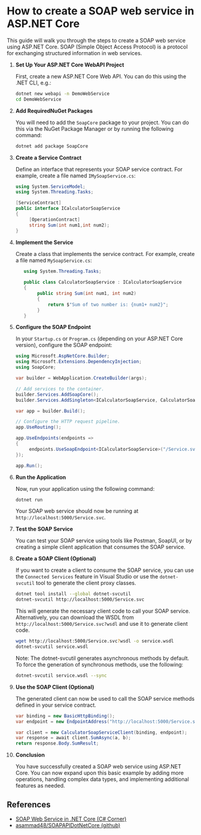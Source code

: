 ﻿# How to create a  SOAP web service in ASP.NET Core

This guide will walk you through the steps to create a SOAP web service using ASP.NET Core. SOAP (Simple Object Access Protocol) is a protocol for exchanging structured information in web services.

1. **Set Up Your ASP.NET Core WebAPI Project**

   First, create a new ASP.NET Core Web API. You can do this using the .NET CLI, e.g.:

   ```bash
   dotnet new webapi -n DemoWebService
   cd DemoWebService
   ```
2. **Add RequiredNuGet Packages**

   You will need to add the `SoapCore` package to your project. You can do this via the NuGet Package Manager or by running the following command:

   ```bash
   dotnet add package SoapCore
   ``` 
3. **Create a Service Contract**
    
    Define an interface that represents your SOAP service contract. For example, create a file named `IMySoapService.cs`:
    
    ```csharp
    using System.ServiceModel;
    using System.Threading.Tasks;
    
    [ServiceContract]
    public interface ICalculatorSoapService
    {
         [OperationContract]
         string Sum(int num1,int num2);
    }
    ```
4. **Implement the Service**
   
    Create a class that implements the service contract. For example, create a file named `MySoapService.cs`:
   ```csharp
      using System.Threading.Tasks;
     
      public class CalculatorSoapService : ICalculatorSoapService
      {
           public string Sum(int num1, int num2)
           {
               return $"Sum of two number is: {num1+ num2}";
           }
      }
   ```
5. **Configure the SOAP Endpoint**
    
    In your `Startup.cs` or `Program.cs` (depending on your ASP.NET Core version), configure the SOAP endpoint:
    
    ```csharp
    using Microsoft.AspNetCore.Builder;
    using Microsoft.Extensions.DependencyInjection;
    using SoapCore;
    
    var builder = WebApplication.CreateBuilder(args);
    
    // Add services to the container.
    builder.Services.AddSoapCore();
    builder.Services.AddSingleton<ICalculatorSoapService, CalculatorSoapService>();
    
    var app = builder.Build();
    
    // Configure the HTTP request pipeline.
    app.UseRouting();
    
    app.UseEndpoints(endpoints =>
    {
         endpoints.UseSoapEndpoint<ICalculatorSoapService>("/Service.svc", new SoapEncoderOptions(), SoapSerializer.DataContractSerializer);
    });
    
    app.Run();
    ```
6. **Run the Application**

    Now, run your application using the following command:
    
    ```bash
    dotnet run
    ```
    
    Your SOAP web service should now be running at `http://localhost:5000/Service.svc`.
7. **Test the SOAP Service**
    
    You can test your SOAP service using tools like Postman, SoapUI, or by creating a simple client application that consumes the SOAP service.
8. **Create a SOAP Client (Optional)**
    
    If you want to create a client to consume the SOAP service, you can use the `Connected Services` feature in Visual Studio or use the `dotnet-svcutil` tool to generate the client proxy classes.
    ```bash
    dotnet tool install --global dotnet-svcutil
    dotnet-svcutil http://localhost:5000/Service.svc
    ```
    This will generate the necessary client code to call your SOAP service.
    Alternatively, you can download the WSDL from `http://localhost:5000/Service.svc?wsdl` and use it to generate client code.
    ```bash
    wget http://localhost:5000/Service.svc?wsdl -o service.wsdl
    dotnet-svcutil service.wsdl
    ```
    Note: The dotnet-svcutil generates asynchronous methods by default. To force the generation of synchronous methods, use the following:
    ```bash
    dotnet-svcutil service.wsdl --sync
    ```
9. **Use the SOAP Client (Optional)**

    The generated client can now be used to call the SOAP service methods defined in your service contract.
    ```csharp
    var binding = new BasicHttpBinding();
    var endpoint = new EndpointAddress("http://localhost:5000/Service.svc");
    
    var client = new CalculatorSoapServiceClient(binding, endpoint);
    var response = await client.SumAsync(a, b);
    return response.Body.SumResult;
    ```
10. **Conclusion**
    
    You have successfully created a SOAP web service using ASP.NET Core. You can now expand upon this basic example by adding more operations, handling complex data types, and implementing additional features as needed.

## **References**
- [SOAP Web Service in .NET Core (C# Corner)](https://www.c-sharpcorner.com/article/soap-web-service-in-net-core/)
- [asammad48/SOAPAPIDotNetCore (github)](https://github.com/asammad48/SOAPAPIDotNetCore)